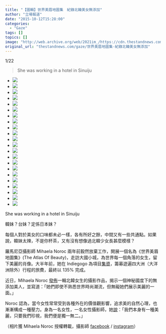 ```yaml
---
title: "【圖輯】世界美眉地圖集　紀錄北韓美女無添加"
author: "立場報道"
date: "2015-10-12T15:28:00"
categories:
  - "Gaze"
tags: []
topics: []
image: "http://web.archive.org/web/2021im_/https://cdn.thestandnews.com/media/photos/gallery/48/cache/nk-1_umgNe_300x200cropcenter.jpg"
original_url: "thestandnews.com/gaze/世界美眉地圖集-紀錄北韓美女無添加"
---
```

[](#)[](#)

[](#)1/22[](#)

> She was working in a hotel in Sinuiju

*   ![](http://web.archive.org/web/2021im_/https://cdn.thestandnews.com/media/photos/gallery/48/cache/nk-1_umgNe_300x200cropcenter.jpg)
*   ![](http://web.archive.org/web/2021im_/https://cdn.thestandnews.com/media/photos/gallery/48/cache/nk-13_hJZVH_300x200cropcenter.jpg)
*   ![](http://web.archive.org/web/2021im_/https://cdn.thestandnews.com/media/photos/gallery/48/cache/nk-18_eq2L9_300x200cropcenter.jpg)
*   ![](http://web.archive.org/web/2021im_/https://cdn.thestandnews.com/media/photos/gallery/48/cache/nk-22_9xX0n_300x200cropcenter.jpg)
*   ![](http://web.archive.org/web/2021im_/https://cdn.thestandnews.com/media/photos/gallery/48/cache/nk-20_hrEFH_300x200cropcenter.jpg)
*   ![](http://web.archive.org/web/2021im_/https://cdn.thestandnews.com/media/photos/gallery/48/cache/nk-7_3IeXg_300x200cropcenter.jpg)
*   ![](http://web.archive.org/web/2021im_/https://cdn.thestandnews.com/media/photos/gallery/48/cache/nk-10_Rl8dm_300x200cropcenter.jpg)
*   ![](http://web.archive.org/web/2021im_/https://cdn.thestandnews.com/media/photos/gallery/48/cache/nk-23_PCrN7_300x200cropcenter.jpg)
*   ![](http://web.archive.org/web/2021im_/https://cdn.thestandnews.com/media/photos/gallery/48/cache/nk-21_hY4rh_300x200cropcenter.jpg)
*   ![](http://web.archive.org/web/2021im_/https://cdn.thestandnews.com/media/photos/gallery/48/cache/nk-19_1zdZ9_300x200cropcenter.jpg)
*   ![](http://web.archive.org/web/2021im_/https://cdn.thestandnews.com/media/photos/gallery/48/cache/nk-17_SzHzk_300x200cropcenter.jpg)
*   ![](http://web.archive.org/web/2021im_/https://cdn.thestandnews.com/media/photos/gallery/48/cache/nk-15_ROWqm_300x200cropcenter.jpg)
*   ![](http://web.archive.org/web/2021im_/https://cdn.thestandnews.com/media/photos/gallery/48/cache/nk-14_Iy8cC_300x200cropcenter.jpg)
*   ![](http://web.archive.org/web/2021im_/https://cdn.thestandnews.com/media/photos/gallery/48/cache/nk-12_80stE_300x200cropcenter.jpg)
*   ![](http://web.archive.org/web/2021im_/https://cdn.thestandnews.com/media/photos/gallery/48/cache/nk-11_SOK46_300x200cropcenter.jpg)
*   ![](http://web.archive.org/web/2021im_/https://cdn.thestandnews.com/media/photos/gallery/48/cache/nk-9_THLt7_300x200cropcenter.jpg)
*   ![](http://web.archive.org/web/2021im_/https://cdn.thestandnews.com/media/photos/gallery/48/cache/nk-8_TBe4F_300x200cropcenter.jpg)
*   ![](http://web.archive.org/web/2021im_/https://cdn.thestandnews.com/media/photos/gallery/48/cache/nk-6_5z4vI_300x200cropcenter.jpg)
*   ![](http://web.archive.org/web/2021im_/https://cdn.thestandnews.com/media/photos/gallery/48/cache/nk-5_r5jAF_300x200cropcenter.jpg)
*   ![](http://web.archive.org/web/2021im_/https://cdn.thestandnews.com/media/photos/gallery/48/cache/nk-4_wuFNV_300x200cropcenter.jpg)
*   ![](http://web.archive.org/web/2021im_/https://cdn.thestandnews.com/media/photos/gallery/48/cache/nk-3_H2We3_300x200cropcenter.jpg)
*   ![](http://web.archive.org/web/2021im_/https://cdn.thestandnews.com/media/photos/gallery/48/cache/nk-2_lDwx0_300x200cropcenter.jpg)

She was working in a hotel in Sinuiju

韓妹？台妹？定係日本妹？

每個人對於美女的口味都未必一樣，各有所好之餘，中間又有一些共通點。如果說，韓妹太辣，不是你杯茶，又有沒有想像過北韓少女長甚麼模樣？

羅馬尼亞攝影師 Mihaela Noroc 兩年前毅然放棄工作，開展一個名為《世界美眉地圖集》(The Atlas Of Beauty)，走訪大國小城，為世界每一個角落的女生，留下美麗的肖像。大半年前，她在 Indiegogo 為項目[集資](http://web.archive.org/web/20210628124702/https://www.indiegogo.com/projects/the-atlas-of-beauty#/)，籌募遊遍四大洲（大洋洲除外）行程的旅費，最終以 135% 完成。

近日，Mihaela Noroc [發佈](http://web.archive.org/web/20210628124702/http://www.boredpanda.com/woman-portrait-photography-noroc-michaela-north-korea/)一輯北韓女生的攝影作品，揭示一個神秘國度下的無添加美人，並寫道：「她們即使不熟悉世界時尚潮流，但無礙她們展示美麗的一面。」

Noroc 認為，當今女性常常受到各種外在的價值觀影響，追求美的自然心理，也漸漸構成一種壓力。身為一名女性，一名女性攝影師，她[說](http://web.archive.org/web/20210628124702/http://www.boredpanda.com/women-portraits-atlas-of-beauty-mihaela-noroc/)：「我們本身有一種美麗，只要我們珍視，我們便是獨一無二。」

（相片獲 Mihaela Noroc 授權轉載，攝影師 [facebook](http://web.archive.org/web/20210628124702/https://www.facebook.com/toTheAtlas) / [instagram](http://web.archive.org/web/20210628124702/https://instagram.com/mihaelanoroc/)）
